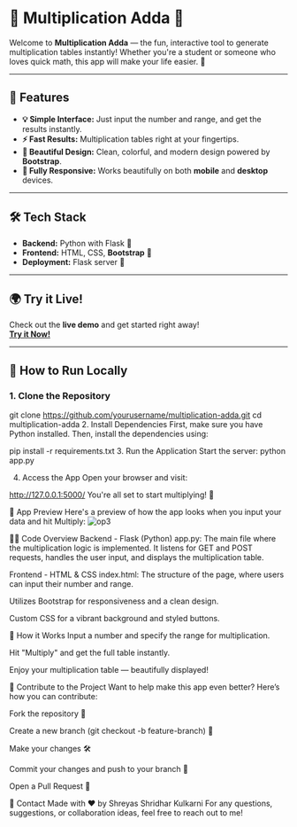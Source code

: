 # 🎉 **Multiplication Adda** 🎉

Welcome to **Multiplication Adda** — the fun, interactive tool to generate multiplication tables instantly! Whether you're a student or someone who loves quick math, this app will make your life easier. 🚀

---

## 🚀 **Features**
- **💡 Simple Interface:** Just input the number and range, and get the results instantly.
- **⚡ Fast Results:** Multiplication tables right at your fingertips.
- **🎨 Beautiful Design:** Clean, colorful, and modern design powered by **Bootstrap**.
- **📱 Fully Responsive:** Works beautifully on both **mobile** and **desktop** devices.

---

## 🛠️ **Tech Stack**
- **Backend:** Python with Flask 🐍
- **Frontend:** HTML, CSS, **Bootstrap** 💅
- **Deployment:** Flask server 🚀

---

## 🌍 **Try it Live!**

Check out the **live demo** and get started right away!  
[**Try it Now!**](https://your-live-demo-link.com)

---

## 🏃 **How to Run Locally**

### 1. Clone the Repository

git clone https://github.com/yourusername/multiplication-adda.git
cd multiplication-adda
2. Install Dependencies
First, make sure you have Python installed. Then, install the dependencies using:


pip install -r requirements.txt
3. Run the Application
Start the server:
python app.py

4. Access the App
Open your browser and visit:

http://127.0.0.1:5000/
You're all set to start multiplying! 🎉

📸 App Preview
Here's a preview of how the app looks when you input your data and hit Multiply:
![op3](https://github.com/user-attachments/assets/3eb745c4-11e3-4b2d-b110-a710cca292e0)



👨‍💻 Code Overview
Backend - Flask (Python)
app.py: The main file where the multiplication logic is implemented. It listens for GET and POST requests, handles the user input, and displays the multiplication table.

Frontend - HTML & CSS
index.html: The structure of the page, where users can input their number and range.

Utilizes Bootstrap for responsiveness and a clean design.

Custom CSS for a vibrant background and styled buttons.

🌟 How it Works
Input a number and specify the range for multiplication.

Hit "Multiply" and get the full table instantly.

Enjoy your multiplication table — beautifully displayed!

🌟 Contribute to the Project
Want to help make this app even better? Here’s how you can contribute:

Fork the repository 🍴

Create a new branch (git checkout -b feature-branch) 🌱

Make your changes 🛠️

Commit your changes and push to your branch 🚀

Open a Pull Request 🎉

💌 Contact
Made with ❤️ by Shreyas Shridhar Kulkarni
For any questions, suggestions, or collaboration ideas, feel free to reach out to me!
